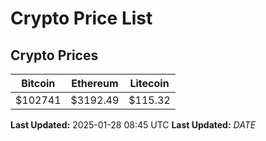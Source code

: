 # Crypto Price List

## Crypto Prices
| Bitcoin | Ethereum | Litecoin |
| ------- | -------- | -------- |
| $102741 | $3192.49 | $115.32 |
**Last Updated:** 2025-01-28 08:45 UTC
**Last Updated:** $DATE$

